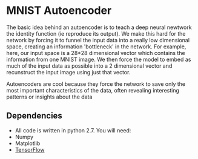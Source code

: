 MNIST Autoencoder
=======
The basic idea behind an autoencoder is to teach a deep neural newtwork the identity function (ie reproduce its output). We make this hard for the network by forcing it to funnel the input data into a really low dimensional space, creating an information 'bottleneck' in the network. For example, here, our input space is a 28*28 dimensional vector which contains the information from one MNIST image. We then force the model to embed as much of the input data as possible into a 2 dimensional vector and recunstruct the input image using just that vector.

Autoencoders are cool because they force the network to save only the most important characteristics of the data, often revealing interesting patterns or insights about the data

Dependencies
--------
* All code is written in python 2.7. You will need:
 * Numpy
 * Matplotlib
 * [TensorFlow](https://www.tensorflow.org/versions/master/get_started/os_setup.html#pip_install)
